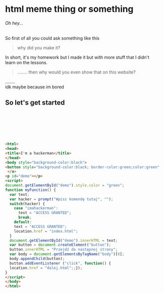 # **html meme thing or something**
###### Oh hey... <br/>

So first of all you could ask something like this

> why did you make it?

In short, it's my homework but I made it but with more stuff that I didn't learn on the lessons.

> ........
> then why would you even show that on this website?

........<br/>
idk maybe because im bored<br/>

## So let's get started
```html

```
```html
```
```html
```
```html
```
```html
```
```html
```
```html
```



```html
<html>
<head>
<title>I'm a hackerman</title>
</head>
<body style="background-color:black">
<button style="background-color:black; border-color:green;color:green" onclick="myFunction()">Kliknij aby wpisać hasło.</button>
 </a>
<p id="demo"></p>
<script>
document.getElementById("demo").style.color = "green";
function myFunction() {
  var text;
  var hacker = prompt("Wpisz komendę tutaj", ""); 
  switch(hacker) {
    case "imahackerman":
      text = "ACCESS GRANTED";
      break;
	default:
	text = "ACCESS GRANTED";
	location.href = "index.html";
  }
  document.getElementById("demo").innerHTML = text;
  var button = document.createElement("button");
  button.innerHTML = "Przejdź do następnej strony";
  var body = document.getElementsByTagName("body")[0];
  body.appendChild(button);
  button.addEventListener ("click", function() {
  location.href = "dalej.html";;});
}
</script>
</body>
</html>
```
